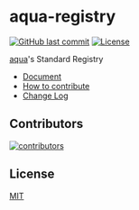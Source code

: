 # aqua-registry

[![GitHub last commit](https://img.shields.io/github/last-commit/aquaproj/aqua-registry.svg)](https://github.com/aquaproj/aqua-registry) [![License](http://img.shields.io/badge/license-mit-blue.svg?style=flat-square)](https://raw.githubusercontent.com/aquaproj/aqua-registry/main/LICENSE)

[aqua](https://aquaproj.github.io/)'s Standard Registry

- [Document](https://aquaproj.github.io/docs/products/aqua-registry)
- [How to contribute](https://aquaproj.github.io/docs/products/aqua-registry/contributing)
- [Change Log](https://github.com/aquaproj/aqua-registry/releases)

## Contributors

[![contributors](https://contrib.rocks/image?repo=aquaproj/aqua-registry)](https://github.com/aquaproj/aqua-registry/graphs/contributors)

## License

[MIT](LICENSE)
